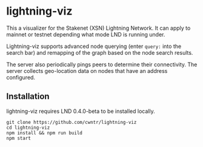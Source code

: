 # lightning-viz

This a visualizer for the Stakenet (XSN) Lightning Network. It can apply to mainnet or testnet depending what mode LND is running under.

Lightning-viz supports advanced node querying (enter `query:` into the search bar) and remapping of the graph based on the node search results.

The server also periodically pings peers to determine their connectivity. The server collects geo-location data on nodes that have an address configured.

## Installation

lightning-viz requires LND 0.4.0-beta to be installed locally.

```
git clone https://github.com/cwntr/lightning-viz
cd lightning-viz
npm install && npm run build
npm start
```
